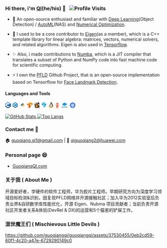 ### Hi there, i'm [QI](https://guoqiangqi.github.io/)(he/his) 👋 &nbsp; ![Profile Visits](https://komarev.com/ghpvc/?username=guoqiangqi&style=flat&label=Profile+Visits&color=green)

- 🌱 An open-source enthusiast and familiar with [Deep Learning](https://en.wikipedia.org/wiki/Deep_learning)(Object Detection) / [AutoML](https://en.wikipedia.org/wiki/Automated_machine_learning)(NAS) and [Numerical Optimization](https://en.wikipedia.org/wiki/Mathematical_optimization).  

- 🔭 I used to be a core contributor to [Eigen](https://gitlab.com/libeigen/eigen)(as a member), which is a C++ template library for linear algebra: matrices, vectors, numerical solvers, and related algorithms. Eigen is also used in [Tensorflow](https://github.com/tensorflow/tensorflow).  

- ✨ Also, i made contributions to [Numba](https://github.com/numba/numba), which is a JIT compiler that translates a subset of Python and NumPy code into fast machine code for scientific computing.

- ⚡ I own the [PFLD](https://github.com/guoqiangqi/PFLD) Github Project, that is an open-source implementation based on Tensorflow for [Face Landmark Detection](https://github.com/guoqiangqi/PFLD).

#### Languages and Tools

<code><img height="20" src="./images/c.png"></code>
<code><img height="20" src="./images/cpp.png"></code>
<code><img height="20" src="./images/python.png"></code>
<code><img height="20" src="./images/tensorflow.png"></code>
<code><img height="20" src="./images/eigen.png"></code>
<code><img height="20" src="./images/numba.png"></code>
<code><img height="20" src="./images/linux.png"></code>
<code><img height="20" src="./images/argo.png"></code>
<code><img height="20" src="./images/docker.png"></code>
<code><img height="20" src="./images/kubenetes.png"></code>

<a href="https://github.com/guoqiangqi">
  <img align="center" alt="GitHub Stats" src="https://github-readme-stats-git-masterrstaa-rickstaa.vercel.app/api?theme=calm&username=guoqiangqi&count_private=true&show_icons=true&include_all_commits=true&hide_title=true" />
</a>
<a href="https://github.com/guoqiangqi">
  <img align="center" alt="Top Langs" src="https://github-readme-stats-git-masterrstaa-rickstaa.vercel.app/api/top-langs/?theme=calm&username=guoqiangqi&layout=compact&card_width=270" />
</a>

### Contact me 💬
:house:  <guoqiang.qi1@gmail.com> | :office:  <qiguoqiang2@huawei.com>

### Personal page 😄
- [GuoqiangQI.com](https://www.guoqiangqi.com)

### 关于我 ( About Me )
开源爱好者，学硬件的软件工程师，华为胶片工程师。早期研究方向为深度学习领域目标检测&识别，因复现PFLD网络并开源接触社区；加入华为2012实验室后负责业界&自研数学库性能优化，开源 Eigen、Nubma 项目贡献者；当前负责开源社区开发者关系&体验(DevRel & DX)的运营和5个猫崽的铲屎工作。
<!--
**guoqiangqi/guoqiangqi** is a ✨ _special_ ✨ repository because its `README.md` (this file) appears on your GitHub profile.

Here are some ideas to get you started:

- 🔭 I’m currently working on ...
- 🌱 I’m currently learning ...
- 👯 I’m looking to collaborate on ...
- 🤔 I’m looking for help with ...
- 💬 Ask me about ...
- 📫 How to reach me: ...
- 😄 Pronouns: ...
- ⚡ Fun fact: ...
-->

### 混世魔王们 ( Mischievous Little Devils )
https://github.com/guoqiangqi/guoqiangqi/assets/37530455/0eb2cd59-60f1-4c20-a47e-6729290149c0
